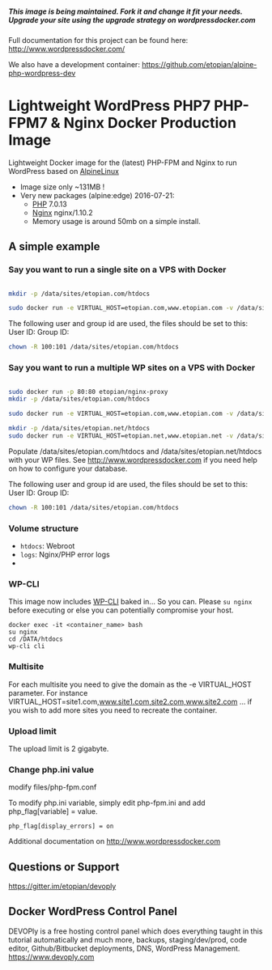 ##### This image is being maintained. Fork it and change it fit your needs. Upgrade your site using the upgrade strategy on wordpressdocker.com

Full documentation for this project can be found here: http://www.wordpressdocker.com/

We also have a development container: https://github.com/etopian/alpine-php-wordpress-dev

# Lightweight WordPress PHP7 PHP-FPM7 & Nginx Docker Production Image

Lightweight Docker image for the (latest) PHP-FPM and Nginx to run WordPress based on [AlpineLinux](http://alpinelinux.org)

* Image size only ~131MB !
* Very new packages (alpine:edge) 2016-07-21:
  * [PHP](http://pkgs.alpinelinux.org/package/main/x86/php) 7.0.13
  * [Nginx](http://pkgs.alpinelinux.org/package/main/x86/nginx) nginx/1.10.2
  * Memory usage is around 50mb on a simple install.

## A simple example
### Say you want to run a single site on a VPS with Docker

```bash

mkdir -p /data/sites/etopian.com/htdocs

sudo docker run -e VIRTUAL_HOST=etopian.com,www.etopian.com -v /data/sites/etopian.com:/DATA -p 80:80 etopian/alpine-php-wordpress

```
The following user and group id are used, the files should be set to this:
User ID: 
Group ID: 

```bash
chown -R 100:101 /data/sites/etopian.com/htdocs
```

### Say you want to run a multiple WP sites on a VPS with Docker

```bash

sudo docker run -p 80:80 etopian/nginx-proxy
mkdir -p /data/sites/etopian.com/htdocs

sudo docker run -e VIRTUAL_HOST=etopian.com,www.etopian.com -v /data/sites/etopian.com:/DATA etopian/alpine-php-wordpress

mkdir -p /data/sites/etopian.net/htdocs
sudo docker run -e VIRTUAL_HOST=etopian.net,www.etopian.net -v /data/sites/etopian.net:/DATA etopian/alpine-php-wordpress
```

Populate /data/sites/etopian.com/htdocs and  /data/sites/etopian.net/htdocs with your WP files. See http://www.wordpressdocker.com if you need help on how to configure your database.

The following user and group id are used, the files should be set to this:
User ID: 
Group ID: 

```bash
chown -R 100:101 /data/sites/etopian.com/htdocs
```



### Volume structure

* `htdocs`: Webroot
* `logs`: Nginx/PHP error logs
* 

### WP-CLI

This image now includes [WP-CLI](wp-cli.org) baked in... So you can. Please `su nginx` before executing or else you can potentially compromise your host.

```
docker exec -it <container_name> bash
su nginx
cd /DATA/htdocs
wp-cli cli
```

### Multisite

For each multisite you need to give the domain as the -e VIRTUAL_HOST parameter. For instance VIRTUAL_HOST=site1.com,www.site1.com,site2.com,www.site2.com ... if you wish to add more sites you need to recreate the container.

### Upload limit

The upload limit is 2 gigabyte.

### Change php.ini value
modify files/php-fpm.conf

To modify php.ini variable, simply edit php-fpm.ini and add php_flag[variable] = value.

```
php_flag[display_errors] = on
```

Additional documentation on http://www.wordpressdocker.com

## Questions or Support

https://gitter.im/etopian/devoply

## Docker WordPress Control Panel

DEVOPly is a free hosting control panel which does everything taught in this tutorial automatically and much more, backups, staging/dev/prod, code editor, Github/Bitbucket deployments, DNS, WordPress Management. https://www.devoply.com


